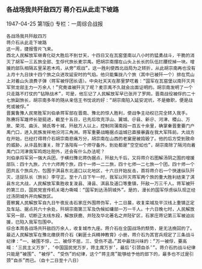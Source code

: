 ### 各战场我共歼敌四万  蒋介石从此走下坡路

1947-04-25
第1版()
专栏：一周综合战报

    各战场我共歼敌四万
    蒋介石从此走下坡路 
    这一周，捷报雪片飞来。
    西北人民解放军继青化砭大胜后不到廿天，十四日又在瓦窑堡南以八小时的猛勇战斗，干脆的消灭了胡军一三五旅全部、生俘代旅长麦宗禹。把胡宗南摆在山头上长长的队伍拦腰挖掉一块。增援的部队相隔五里呆若木鸡，从旁“观战”。这一胜利使西北战局为之转折，从此胡宗南再也没有上月十九日挟十四个旅之众进攻延安时的气焰。他只能集拢八个旅（其中已被歼一个）排在荒山上对着山头浪费子弹（蒋军被俘团长语）。中央社天天在那里梦呓着：“国军在瓦窑堡以南歼灭共军贺龙部主力一万余人！”究竟谁被歼灭了呢？麦宗禹不久就会出面证明的。胡宗南发明了一个只走路不打仗的“钻隙战术”，可是，他忘记了人民解放军早已张开了罗网，晋南战役被俘的二十七旅副旅长，胡宗南多年的随从亲信王书忱说的好：“胡宗南陷入延安泥坑，不是撤职，便是战死或被俘。”
    晋冀鲁豫人民常胜军刘伯承蒋军部在晋南、豫北的惊人胜利，使战争主动权已完全转入我手。
    陈赓将军雄师长驱挺进，截至十五日，已先后攻克浮山、翼城、＠县、新＠、河津、稷山、万泉、荣河、曲沃、猗氏等十城，歼敌万人以上，控制同蒲南段一百五十余里，确掌秦晋重要门户禹门口，进入民族发祥地汾河三角洲。蒋军重要战略据点运城已直接暴露在我大军阵前。大战方在开始，已经打得蒋介石胡宗南悲痛万分，胡宗南在山西的老窠是被捣毁了。他的后方受到致命的威胁，从许昌到潼关，除了洛阳有一个师守备外，到处都是“空空如也”，胡宗南除了隔河向着禹门口河津我军鸣炮壮胆外，还会有什么办法呢？
    刘伯承将军另一强大兵团，于横扫豫北蒋伪据点，歼敌九千后，又将蒋介石图解汤阴之围的增援部队：四十九旅，六十六师两个旅，四十一师一二二旅，四十七师一二七旅一个团，四十师一个团共五个旅兵力，包围于淇县东北道口以北地区，十六日开始反击，首将蒋介石一个快速纵队歼灭，活捉队长（旅长）李守正。至十八日下午一时，我军以歼灭蒋军两个旅的重大胜利结束了淇县东北大战，人民解放军乘胜收复浚县、滑县、淇县及道口等重镇，歼敌一万三千人。蒋军被歼的第三日，国民党宣传机关竭力嘶喊：“国军到达汤阴城外”。是的，漫长的国军俘虏纵队现正经过汤阴城外开向解放区。
    晋察冀人民解放军自九日午夜反击石家庄外围蒋伪军，十二日晨，收复栾城及平汉线上重镇正定及车站、据点共六十余处，歼胡宗南第三军及伪候如墉部一万一千人。十六日晚七时，人民解放军另一部，切断正太线东段，解放获鹿、井陉及华北著名之井陉矿区，石家庄蒋记第三军被迫出援，已陷入我军包围中。
    综合本周各战场共歼敌四万余人，收复城市九座。蒋介石在全国战场的颓势，是无法挽回的了。最近人民解放军在豫北缴获蒋介石《剿匪士兵精神教育》小册，蒋介石为其官兵规定了三条战斗纪律：“一、被围不惊，二、被俘不屈，三、受伤不退。”其中最饶兴味的：“万一被俘，要高喊：‘三民主义万岁’，‘中国国民党万岁，蒋主席万岁’，最后‘引颈自杀’”。蒋介石的战斗纪律只能是“被围”、“被俘”、“受伤”的纪律，这个“蒋主席”能够给予他的部下的，最多也不过是引颈“自杀”而已。（自十二日至十八日）
